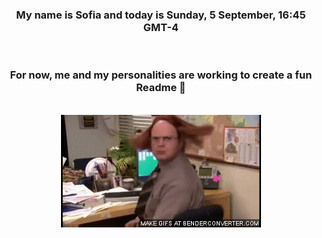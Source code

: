 


<div align="center">
<h3 >My name is Sofia and today is Sunday, 5 September, 16:45 GMT-4</h3><br>
<h3 >For now, me and my personalities are working to create a fun Readme 👋
</h3><br>
<img src='img/dwight.gif' alt='working...'/>
</div>

